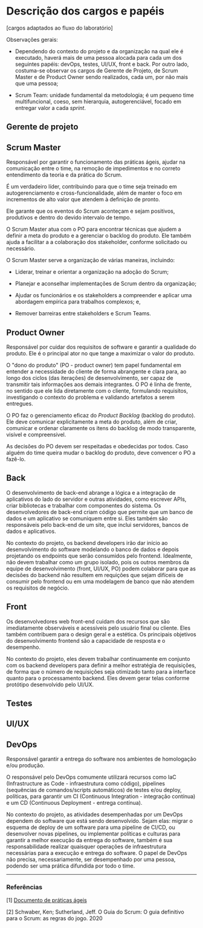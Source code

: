 # Descrição dos cargos e papéis
[cargos adaptados ao fluxo do laboratório]

Observações gerais:

- Dependendo do contexto do projeto e da organização na qual ele é executado, haverá mais de uma pessoa alocada para cada um dos seguintes papéis: devOps, testes, UI/UX, front e back. Por outro lado, costuma-se observar os cargos de Gerente de Projeto, de Scrum Master e de Product Owner sendo realizados, cada um, por não mais que uma pessoa;

- Scrum Team: unidade fundamental da metodologia; é um pequeno time multifuncional, coeso, sem hierarquia, autogerenciável, focado em entregar valor a cada *sprint*.

## Gerente de projeto
<!---Fay---> 
## Scrum  Master
<!-- Erick ? -->

Responsável por garantir o funcionamento das práticas ágeis, ajudar na comunicação entre o time, na remoção de impedimentos e no correto entendimento da teoria e da prática do Scrum.

É um verdadeiro líder, contribuindo para que o time seja treinado em autogerenciamento e cross-funcionalidade, além de manter o foco em incrementos de alto valor que atendem à definição de pronto.

Ele garante que os eventos do Scrum aconteçam e sejam positivos, produtivos e dentro do devido intervalo de tempo.

O Scrum Master atua com o PO para encontrar técnicas que ajudem a definir a meta do produto e a gerenciar o backlog do produto. Ele também ajuda a facilitar a a colaboração dos stakeholder, conforme solicitado ou necessário.

O Scrum Master serve a organização de várias maneiras, incluindo:

- Liderar, treinar e orientar a organização na adoção do Scrum;

- Planejar e aconselhar implementações de Scrum dentro da organização;

- Ajudar os funcionários e os stakeholders a compreender e aplicar uma abordagem empírica para trabalhos complexos; e,

- Remover barreiras entre stakeholders e Scrum Teams.

## Product Owner
<!-- Hugo
Geovana
Julia
Fernando Gonçalves -->

Responsável por cuidar dos requisitos de software e garantir a qualidade do produto. Ele é o principal ator no que tange a maximizar o valor do produto.

O "dono do produto" (PO - product owner) tem papel fundamental em entender a necessidade do cliente de forma abrangente e clara para, ao longo dos ciclos (das iterações) de desenvolvimento, ser capaz de transmitir tais informações aos demais integrantes. O PO é linha de frente, no sentido que ele lida diretamente com o cliente, formulando requisitos, investigando o contexto do problema e validando artefatos a serem entregues.

O PO faz o gerenciamento eficaz do *Product Backlog* (backlog do produto). Ele deve comunicar explicitamente a meta do produto, além de criar, comunicar e ordenar claramente os itens do backlog de modo transparente, visível e compreensivel.

As decisões do PO devem ser respeitadas e obedecidas por todos. Caso alguém do time queira mudar o backlog do produto, deve convencer o PO a fazê-lo.

## Back
<!-- Dario
Guy
Erick
Matheus -->

O desenvolvimento de back-end abrange a lógica e a integração de aplicativos do lado do servidor e outras atividades, como escrever APIs, criar bibliotecas e trabalhar com componentes do sistema. Os desenvolvedores de back-end criam código que permite que um banco de dados e um aplicativo se comuniquem entre si.
Eles também são responsáveis pelo back-end de um site, que inclui servidores, bancos de dados e aplicativos.

No contexto do projeto, os backend developers irão dar início ao desenvolvimento do software modelando o banco de dados e depois projetando os endpoints que serão consumidos pelo frontend. Idealmente, não devem trabalhar como um grupo isolado, pois os outros membros da equipe de desenvolvimento (front, UI/UX, PO) podem colaborar para que as decisões do backend não resultem em requições que sejam difíceis de consumir pelo frontend ou em uma modelagem de banco que não atendem os requisitos de negócio.

## Front
<!-- Irwin
Fernando Lacerda
Lameque
Antonio -->
Os desenvolvedores web front-end cuidam dos recursos que são imediatamente observáveis e acessíveis pelo usuário final ou cliente. Eles também contribuem para o design geral e a estética. Os principais objetivos do desenvolvimento frontend são a capacidade de resposta e o desempenho.

No contexto do projeto, eles devem trabalhar continuamente em conjunto com os backend developers para definir a melhor estratégia de requisições, de forma que o número de requisições seja otimizado tanto para a interface quanto para o processamento backend. Eles devem gerar telas conforme protótipo desenvolvido pelo UI/UX.


## Testes
<!-- Lucas
Jessica
Vitor -->
## UI/UX
<!-- Narmer -->
## DevOps
<!-- Dario
Matheus -->

Responsável garantir a entrega do software nos ambientes de homologação e/ou produção.

O responsável pelo DevOps comumente utilizará recursos como IaC (Infrastructure as Code - infraestrutura como código), pipelines (sequências de comandos/scripts automáticos) de testes e/ou deploy, políticas, para garantir um CI (Continuous Integration - integração contínua) e um CD (Continuous Deployment - entrega contínua).

No contexto do projeto, as atividades desempenhadas por um DevOps dependem do software que está sendo desenvolvido. Sejam elas: migrar o esquema de deploy de um software para uma pipeline de CI/CD, ou desenvolver novas pipelines, ou implementar políticas e culturas para garantir a melhor execução da entrega do software, também é sua responsabilidade realizar quaisquer operações de infraestrutura necessárias para a execução e entrega do software. O papel de DevOps não precisa, necessariamente, ser desempenhado por uma pessoa, podendo ser uma prática difundida por todo o time.

<hr>

### Referências

[1] [Documento de práticas ágeis](https://github.com/codehg/dreamteam-agu/blob/main/politicas/praticas-ageis.md)

[2] Schwaber, Ken; Sutherland, Jeff. O Guia do Scrum: O guia definitivo para o Scrum: as regras do jogo. 2020

